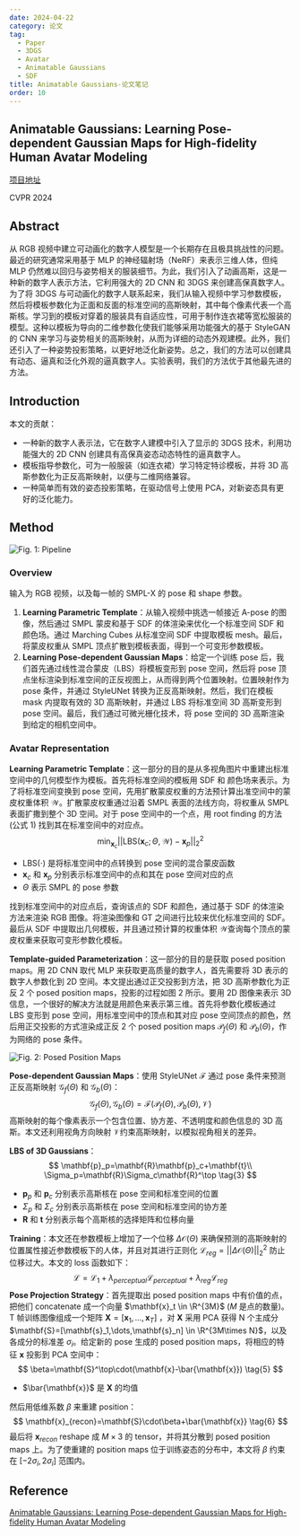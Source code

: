 ```yaml
---
date: 2024-04-22
category: 论文
tag:
  - Paper
  - 3DGS
  - Avatar
  - Animatable Gaussians
  - SDF
title: Animatable Gaussians-论文笔记
order: 10
---
```


## Animatable Gaussians: Learning Pose-dependent Gaussian Maps  for High-fidelity Human Avatar Modeling

[项目地址](https://animatable-gaussians.github.io)

CVPR 2024

## Abstract

从 RGB 视频中建立可动画化的数字人模型是一个长期存在且极具挑战性的问题。最近的研究通常采用基于 MLP 的神经辐射场（NeRF）来表示三维人体，但纯 MLP 仍然难以回归与姿势相关的服装细节。为此，我们引入了动画高斯，这是一种新的数字人表示方法，它利用强大的 2D CNN 和 3DGS 来创建高保真数字人。为了将 3DGS 与可动画化的数字人联系起来，我们从输入视频中学习参数模板，然后将模板参数化为正面和反面的标准空间的高斯映射，其中每个像素代表一个高斯核。学习到的模板对穿着的服装具有自适应性，可用于制作连衣裙等宽松服装的模型。这种以模板为导向的二维参数化使我们能够采用功能强大的基于 StyleGAN 的 CNN 来学习与姿势相关的高斯映射，从而为详细的动态外观建模。此外，我们还引入了一种姿势投影策略，以更好地泛化新姿势。总之，我们的方法可以创建具有动态、逼真和泛化外观的逼真数字人。实验表明，我们的方法优于其他最先进的方法。

## Introduction

本文的贡献：

- 一种新的数字人表示法，它在数字人建模中引入了显示的 3DGS 技术，利用功能强大的 2D CNN 创建具有高保真姿态动态特性的逼真数字人。
- 模板指导参数化，可为一般服装（如连衣裙）学习特定特诊模板，并将 3D 高斯参数化为正反高斯映射，以便与二维网络兼容。
- 一种简单而有效的姿态投影策略，在驱动信号上使用 PCA，对新姿态具有更好的泛化能力。

## Method

![Fig. 1: Pipeline](http://img.rocyan.cn/blog/2024/04/6625d63e87204.png)

### Overview

输入为 RGB 视频，以及每一帧的 SMPL-X 的 pose 和 shape 参数。

1. **Learning Parametric Template**：从输入视频中挑选一帧接近 A-pose 的图像，然后通过 SMPL 蒙皮和基于 SDF 的体渲染来优化一个标准空间 SDF 和颜色场。通过 Marching Cubes 从标准空间 SDF 中提取模板 mesh。最后，将蒙皮权重从 SMPL 顶点扩散到模板表面，得到一个可变形参数模板。
2. **Learning Pose-dependent Gaussian Maps**：给定一个训练 pose 后，我们首先通过线性混合蒙皮（LBS）将模板变形到 pose 空间，然后将 pose 顶点坐标渲染到标准空间的正反视图上，从而得到两个位置映射。位置映射作为 pose 条件，并通过 StyleUNet 转换为正反高斯映射。然后，我们在模板 mask 内提取有效的 3D 高斯映射，并通过 LBS 将标准空间 3D 高斯变形到 pose 空间。最后，我们通过可微光栅化技术，将 pose 空间的 3D 高斯渲染到给定的相机空间中。

### Avatar Representation

**Learning Parametric Template**：这一部分的目的是从多视角图片中重建出标准空间中的几何模型作为模板。首先将标准空间的模板用 SDF 和 颜色场来表示。为了将标准空间变换到 pose 空间，先用扩散蒙皮权重的方法预计算出准空间中的蒙皮权重体积 $\mathcal{W}$​。扩散蒙皮权重通过沿着 SMPL 表面的法线方向，将权重从 SMPL 表面扩撒到整个 3D 空间。对于 pose 空间中的一个点，用 root finding 的方法 (公式 1) 找到其在标准空间中的对应点。
$$
\min_{\mathbf{x}_c}||\mathrm{LBS}(\mathbf{x}_c;\Theta,\mathcal{W})-\mathbf{x}_p||_2^2
\tag{1}
$$

- $\mathrm{LBS}(\cdot)$ 是将标准空间中的点转换到 pose 空间的混合蒙皮函数
- $\mathbf{x}_c$ 和 $\mathbf{x}_p$ 分别表示标准空间中的点和其在 pose 空间对应的点
- $\Theta$​ 表示 SMPL 的 pose 参数

找到标准空间中的对应点后，查询该点的 SDF 和颜色，通过基于 SDF 的体渲染方法来渲染 RGB 图像。将渲染图像和 GT 之间进行比较来优化标准空间的 SDF。最后从 SDF 中提取出几何模板，并且通过预计算的权重体积 $\mathcal{W}$​ 查询每个顶点的蒙皮权重来获取可变形参数化模板。

**Template-guided Parameterization**：这一部分的目的是获取 posed position maps。用 2D CNN 取代 MLP 来获取更高质量的数字人，首先需要将 3D 表示的数字人参数化到 2D 空间。本文提出通过正交投影到方法，把 3D 高斯参数化为正反 2 个 posed position maps，投影的过程如图 2 所示。要用 2D 图像来表示 3D 信息，一个很好的解决方法就是用颜色来表示第三维。首先将参数化模板通过 LBS 变形到 pose 空间，用标准空间中的顶点和其对应 pose 空间顶点的颜色，然后用正交投影的方式渲染成正反 2 个 posed position maps $\mathcal{P}_f(\Theta)$ 和 $\mathcal{P}_b(\Theta)$，作为网络的 pose 条件。

![Fig. 2: Posed Position Maps](http://img.rocyan.cn/blog/2024/04/66272f398638f.png)

**Pose-dependent Gaussian Maps**：使用 StyleUNet $\mathcal{F}$ 通过 pose 条件来预测正反高斯映射 $\mathcal{G}_f(\Theta)$ 和 $\mathcal{G}_b(\Theta)$：
$$
\mathcal{G}_f(\Theta),\mathcal{G}_b(\Theta)=\mathcal{F}(\mathcal{P}_f(\Theta),\mathcal{P}_b(\Theta),\mathcal{V})
\tag{2}
$$
高斯映射的每个像素表示一个包含位置、协方差、不透明度和颜色信息的 3D 高斯。本文还利用视角方向映射 $\mathcal{V}$​ 约束高斯映射，以模拟视角相关的差异。

**LBS of 3D Gaussians**：
$$
\mathbf{p}_p=\mathbf{R}\mathbf{p}_c+\mathbf{t}\\
\Sigma_p=\mathbf{R}\Sigma_c\mathbf{R}^\top
\tag{3}
$$

- $\mathbf{p}_p$ 和 $\mathbf{p}_c$ 分别表示高斯核在 pose 空间和标准空间的位置
- $\Sigma_p$ 和 $\Sigma_c$ 分别表示高斯核在 pose 空间和标准空间的协方差
- $\mathbf{R}$ 和 $\mathbf{t}$ 分别表示每个高斯核的选择矩阵和位移向量

**Training**：本文还在参数模板上增加了一个位移 $\Delta\mathcal{O}(\Theta)$ 来确保预测的高斯映射的位置属性接近参数模板下的人体，并且对其进行正则化 $\mathcal{L}_{reg}=||\Delta\mathcal{O}(\Theta)||_2^2$ 防止位移过大。本文的 loss 函数如下：
$$
\mathcal{L}=\mathcal{L}_1+\lambda_{perceptual}\mathcal{L}_{perceptual}+\lambda_{reg}\mathcal{L}_{reg}
\tag{4}
$$
**Pose Projection Strategy**：首先提取出 posed position maps 中有价值的点，把他们 concatenate 成一个向量 $\mathbf{x}_t \in \R^{3M}$ ($M$ 是点的数量)。T 帧训练图像组成一个矩阵 $\mathbf{X}=[\mathbf{x}_1,\dots,\mathbf{x}_T]$ ，对 $\mathbf{X}$ 采用 PCA 获得 N 个主成分 $\mathbf{S}=[\mathbf{s}_1,\dots,\mathbf{s}_n] \in \R^{3M\times N}$，以及各成分的标准差 $\sigma_i$。给定新的 pose 生成的 posed position maps，将相应的特征 $\mathbf{x}$ 投影到 PCA 空间中：
$$
\beta=\mathbf{S}^\top\cdot(\mathbf{x}-\bar{\mathbf{x}})
\tag{5}
$$

- $\bar{\mathbf{x}}$ 是 $\mathbf{X}$ 的均值

然后用低维系数 $\beta$ 来重建 position：
$$
\mathbf{x}_{recon}=\mathbf{S}\cdot\beta+\bar{\mathbf{x}}
\tag{6}
$$
最后将 $\mathbf{x}_{recon}$ reshape 成 $M\times3$ 的 tensor，并将其分散到 posed position maps 上。为了使重建的 position maps 位于训练姿态的分布中，本文将 $\beta$ 约束在 $[-2\sigma_i,2\sigma_i]$ 范围内。

## Reference

[Animatable Gaussians: Learning Pose-dependent Gaussian Maps  for High-fidelity Human Avatar Modeling](https://arxiv.org/pdf/2311.16096)
